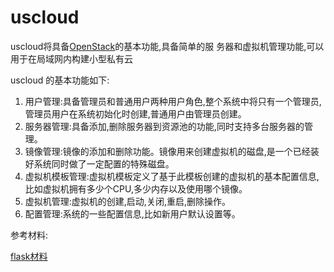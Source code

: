 # uscloud

uscloud将具备[OpenStack](https://www.openstack.org/)的基本功能,具备简单的服
务器和虚拟机管理功能,可以用于在局域网内构建小型私有云

uscloud 的基本功能如下:

1. 用户管理:具备管理员和普通用户两种用户角色,整个系统中将只有一个管理员,管理员用户在系统初始化时创建,普通用户由管理员创建。
2. 服务器管理:具备添加,删除服务器到资源池的功能,同时支持多台服务器的管理。 
3. 镜像管理:镜像的添加和删除功能。镜像用来创建虚拟机的磁盘,是一个已经装好系统同时做了一定配置的特殊磁盘。
4. 虚拟机模板管理:虚拟机模板定义了基于此模板创建的虚拟机的基本配置信息,比如虚拟机拥有多少个CPU,多少内存以及使用哪个镜像。
5. 虚拟机管理:虚拟机的创建,启动,关闭,重启,删除操作。
6. 配置管理:系统的一些配置信息,比如新用户默认设置等。


参考材料:

[flask材料](http://spacewander.github.io/explore-flask-zh/index.html)
